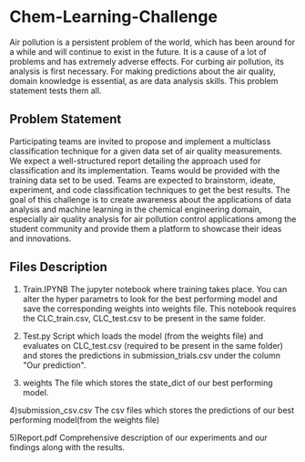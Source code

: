 # Chem-Learning-Challenge
Air pollution is a persistent problem of the world, which has been around for a while and will continue to exist in the future. It is a cause of a lot of problems and has extremely adverse effects. For curbing air pollution, its analysis is first necessary. For making predictions about the air quality, domain knowledge is essential, as are data analysis skills. This problem statement tests them all.

## Problem Statement
Participating teams are invited to propose and implement a multiclass classification technique for a given data set of air quality measurements. We expect a well-structured report detailing the approach used for classification and its implementation. Teams would be provided with the training data set to be used. Teams are expected to brainstorm, ideate, experiment, and code classification techniques to get the best results. The goal of this challenge is to create awareness about the applications of data analysis and machine learning in the chemical engineering domain, especially air quality analysis for air pollution control applications among the student community and provide them a platform to showcase their ideas and innovations.

## Files Description
1) Train.IPYNB 
The jupyter notebook where training takes place. You can alter the hyper parametrs to look for the best performing model and save the corresponding weights into weights file.
This notebook requires the CLC_train.csv, CLC_test.csv to be present in the same folder.

2) Test.py
Script which loads the model (from the weights file) and evaluates on CLC_test.csv (required to be present in the same folder) and stores the predictions in submission_trials.csv under the column "Our prediction".

3) weights
The file which stores the state_dict of our best performing model.

4)submission_csv.csv
The csv files which stores the predictions of our best performing model(from the weights file)

5)Report.pdf
Comprehensive description of our experiments and our findings along with the results.
